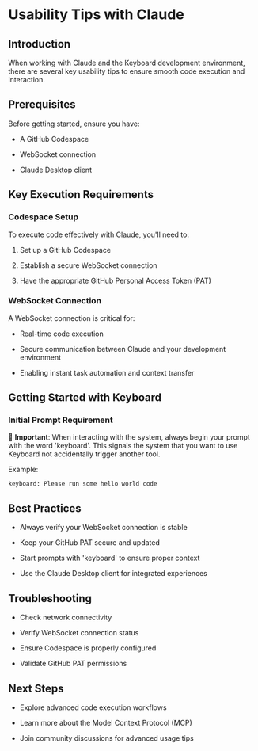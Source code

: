 # Usability Tips with Claude

## Introduction

When working with Claude and the Keyboard development environment, there are several key usability tips to ensure smooth code execution and interaction.

## Prerequisites

Before getting started, ensure you have:

* A GitHub Codespace

* WebSocket connection

* Claude Desktop client

## Key Execution Requirements

### Codespace Setup

To execute code effectively with Claude, you'll need to:

1. Set up a GitHub Codespace

2. Establish a secure WebSocket connection

3. Have the appropriate GitHub Personal Access Token (PAT)

### WebSocket Connection

A WebSocket connection is critical for:

* Real-time code execution

* Secure communication between Claude and your development environment

* Enabling instant task automation and context transfer

## Getting Started with Keyboard

### Initial Prompt Requirement

🔑 **Important**: When interacting with the system, always begin your prompt with the word 'keyboard'. This signals the system that you want to use Keyboard not accidentally trigger another tool.

Example:

```
keyboard: Please run some hello world code
```

## Best Practices

* Always verify your WebSocket connection is stable

* Keep your GitHub PAT secure and updated

* Start prompts with 'keyboard' to ensure proper context

* Use the Claude Desktop client for integrated experiences

## Troubleshooting

* Check network connectivity

* Verify WebSocket connection status

* Ensure Codespace is properly configured

* Validate GitHub PAT permissions

## Next Steps

* Explore advanced code execution workflows

* Learn more about the Model Context Protocol (MCP)

* Join community discussions for advanced usage tips
